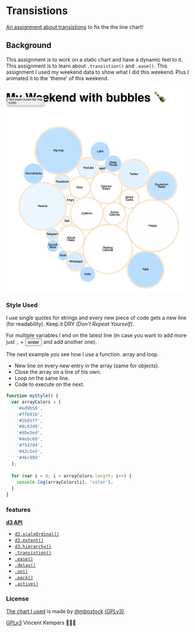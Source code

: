# Transistions

[An assignment about transistions](https://github.com/cmda-tt/course-17-18/blob/master/class-3.md) to fix the the line chart!

## Background

This assignment is to work on a static chart and have a dynamic feel to it. This assignment is to learn about `.transistion()` and `.ease()`. This assignment I used my weekend data to show what I did this weekend. Plus I animated it to the 'theme' of this weekend.

![result of this code](preview.png)

### Style Used

I use single quotes for strings and every new piece of code gets a new line (for readability). Keep it DRY _(Don't Repeat Yourself)_.

For multiple variables I end on the latest line (in case you want to add more just `,` +  <button>enter</button> and add another one).

The next example you see how I use a function. array and loop.
*   New line on every new entry in the array (same for objects).
*   Close the array on a line of his own.
*   Loop on the same line.
*   Code to execute on the next.

```js
function myStyle() {
  var arrayColors = [
    '#ed9b50',
    '#ffb91b',
    '#5b85ff',
    '#8c63d9',
    '#dbe5ed',
    '#4ebc6b',
    '#f54784',
    '#43c5e5',
    '#46c999'
  ];

  for (var i = 0; i < arrayColors.length; i++) {
    console.log(arrayColors[i], 'color');
  }
}
```

### features

[**d3 API**](https://github.com/d3/d3/blob/master/API.md)
-   [`d3.scaleOrdinal()`](https://github.com/d3/d3-3.x-api-reference/blob/master/Ordinal-Scales.md#ordinal)
-   [`d3.extent()`](https://github.com/d3/d3-array/blob/master/README.md#extent)
-   [`d3.hierarchy()`](https://github.com/d3/d3-hierarchy)
-   [`.transistion()`](https://github.com/d3/d3-transition)
-   [`.ease()`](https://github.com/d3/d3-ease)
-   [`.delay()`](https://github.com/d3/d3-transition/blob/master/README.md#transition_delay)
-   [`.on()`](https://github.com/d3/d3-transition/blob/master/README.md#transition_on)
-   [`.pack()`](https://github.com/d3/d3-hierarchy/blob/master/README.md#pack)
-   [`.active()`](https://github.com/d3/d3-transition/blob/master/README.md#active)


### License

[The chart I used](https://bl.ocks.org/mbostock/4063269) is made by [@mbostock](https://github.com/mbostock) [(GPLv3)](https://choosealicense.com/licenses/gpl-3.0/).

[GPLv3](https://choosealicense.com/licenses/gpl-3.0/) Vincent Kempers 👨🏽‍💻
